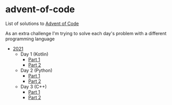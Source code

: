 # advent-of-code
List of solutions to [Advent of Code](https://adventofcode.com/)

As an extra challenge I'm trying to solve each day's problem with a different programming language

* [2021](https://adventofcode.com/2021)
  * Day 1 (Kotlin)
    * [Part 1](./2021/src/Day01_SonarSweep_Part1.kt)
    * [Part 2](./2021/src/Day01_SonarSweep_Part2.kt)
  * Day 2 (Python)
    * [Part 1](./2021/src/Day02_Dive_Part1.py)
    * [Part 2](./2021/src/Day02_Dive_Part2.py)
  * Day 3 (C++)
    * [Part 1](./2021/src/Day03_BinaryDiagnostic_Part1.cpp)
    * [Part 2](./2021/src/Day03_BinaryDiagnostic_Part2.cpp)
